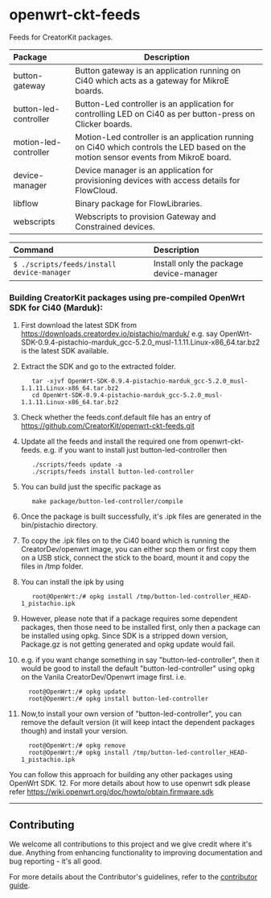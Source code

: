 # openwrt-ckt-feeds

Feeds for CreatorKit packages.

Package           | Description
:---------------- | -----------------------------
button-gateway    | Button gateway is an application running on Ci40 which acts as a gateway for MikroE boards.
button-led-controller    | Button-Led controller is an application for controlling LED on Ci40 as per button-press on Clicker boards.
motion-led-controller  | Motion-Led controller is an application running on Ci40 which controls the LED based on the motion sensor events from MikroE board.
device-manager    | Device manager is an application for provisioning devices with access details for FlowCloud.
libflow           | Binary package for FlowLibraries.
webscripts        | Webscripts to provision Gateway and Constrained devices.

Command                                         | Description
:---------------------------------------------- | :---------------------------------------
```$ ./scripts/feeds/install device-manager```  | Install only the package device-manager


### Building CreatorKit packages using pre-compiled OpenWrt SDK for Ci40 (Marduk):

1. First download the latest SDK from https://downloads.creatordev.io/pistachio/marduk/ e.g. say  OpenWrt-SDK-0.9.4-pistachio-marduk_gcc-5.2.0_musl-1.1.11.Linux-x86_64.tar.bz2 is the latest SDK available.
2. Extract the SDK and go to the extracted folder.

          tar -xjvf OpenWrt-SDK-0.9.4-pistachio-marduk_gcc-5.2.0_musl-1.1.11.Linux-x86_64.tar.bz2
          cd OpenWrt-SDK-0.9.4-pistachio-marduk_gcc-5.2.0_musl-1.1.11.Linux-x86_64.tar.bz2
3. Check whether the feeds.conf.default file has an entry of https://github.com/CreatorKit/openwrt-ckt-feeds.git
4. Update all the feeds and install the required one from openwrt-ckt-feeds. e.g. if you want to install just button-led-controller then

          ./scripts/feeds update -a
          ./scripts/feeds install button-led-controller
5. You can build just the specific package as

          make package/button-led-controller/compile
6. Once the package is built successfully, it's .ipk files are generated in the bin/pistachio directory.
7. To copy the .ipk files on to the Ci40 board which is running the CreatorDev/openwrt image, you can either scp them or first copy them on a USB stick, connect the stick to the board, mount it and copy the files in /tmp folder.
8. You can install the ipk by using 

          root@OpenWrt:/# opkg install /tmp/button-led-controller_HEAD-1_pistachio.ipk
9. However, please note that if a package requires some dependent packages, then those need to be installed first, only then a package can be installed using opkg. Since SDK is a stripped down version, Package.gz is not getting generated and opkg update would fail.
10. e.g. if you want change something in say "button-led-controller", then it would be good to install the default "button-led-controller" using opkg on the Vanila CreatorDev/Openwrt image first. i.e.

          root@OpenWrt:/# opkg update
          root@OpenWrt:/# opkg install button-led-controller
11. Now,to install your own version of "button-led-controller", you can remove the default version (it will keep intact the dependent packages though) and install your version.

          root@OpenWrt:/# opkg remove
          root@OpenWrt:/# opkg install /tmp/button-led-controller_HEAD-1_pistachio.ipk
You can follow this approach for building any other packages using OpenWrt SDK.
12. For more details about how to use openwrt sdk please refer https://wiki.openwrt.org/doc/howto/obtain.firmware.sdk

----

## Contributing

We welcome all contributions to this project and we give credit where it's due. Anything from enhancing functionality to improving documentation and bug reporting - it's all good.

For more details about the Contributor's guidelines, refer to the [contributor guide](https://github.com/CreatorKit/creator-docs/blob/master/ContributorGuide.md).
